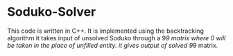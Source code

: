 # Soduko-Solver
This code is written in C++. It is implemented using the backtracking algorithm it takes input of unsolved Soduko through a 9*9 matrix where 0 will be taken in the place of unfilled entity. it gives output of solved 9*9 matrix.   
